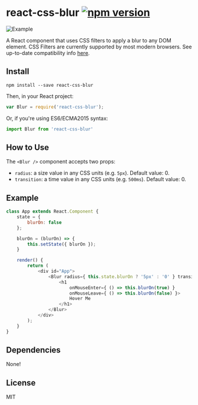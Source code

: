 # react-css-blur [![npm version](https://badge.fury.io/js/react-css-blur.svg)](https://badge.fury.io/js/react-css-blur)
![Example](./example.gif)

A React component that uses CSS filters to apply a blur to any DOM element. CSS Filters are currently supported by most modern browsers. See up-to-date compatibility info [here](http://caniuse.com/#feat=css-filters).

## Install

```
npm install --save react-css-blur
```

Then, in your React project:

```javascript
var Blur = require('react-css-blur');
```

Or, if you're using ES6/ECMA2015 syntax:
```javascript
import Blur from 'react-css-blur'
```

## How to Use

The `<Blur />` component accepts two props:
- `radius`: a size value in any CSS units (e.g. `5px`). Default value: 0.
- `transition`: a time value in any CSS units (e.g. `500ms`). Default value: 0.

## Example

```javascript
class App extends React.Component {
	state = {
		blurOn: false
	};

	blurOn = (blurOn) => {
		this.setState({ blurOn });
	}

	render() {
		return (
			<div id="App">
				<Blur radius={ this.state.blurOn ? '5px' : '0' } transition="400ms">
					<h1
						onMouseEnter={ () => this.blurOn(true) }
						onMouseLeave={ () => this.blurOn(false) }>
						Hover Me
					</h1>
				</Blur>
			</div>
		);
	}
}
```

## Dependencies

None!

## License

MIT
